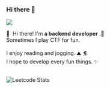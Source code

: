 ### Hi there 👋

<!--
**LucasGoh/LucasGoh** is a ✨ _special_ ✨ repository because its `README.md` (this file) appears on your GitHub profile.

Here are some ideas to get you started:

- 🔭 I’m currently working on ...
- 🌱 I’m currently learning ...
- 👯 I’m looking to collaborate on ...
- 🤔 I’m looking for help with ...
- 💬 Ask me about ...
- 📫 How to reach me: ...
- 😄 Pronouns: ...
- ⚡ Fun fact: ...
-->
<p>
<a href=”[mailto:leftcompact@gmail.com](mailto:leftcompact@gmail.com)” target="_blank"><img src="[https://img.shields.io/badge/iscowkite@gmail.com-EA4335?style=flat-square&logo=Gmail&logoColor=white](https://img.shields.io/badge/iscowkite@gmail.com-EA4335?style=flat-square&logo=Gmail&logoColor=white)"/></a>
</p>


<p>
👋  Hi there! I'm <b>a backend developer</b> .🚀<br/>
Sometimes I play CTF for fun. <br/><br/>
I enjoy reading and jogging. ⛰ 🏄<br/>
I hope to develop every fun things. ✨ <br/><br/>
</p>

![Leetcode Stats](https://leetcode.card.workers.dev/?username=leftcompact)
